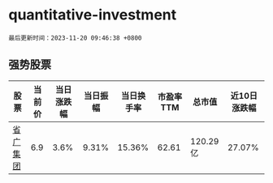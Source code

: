 # quantitative-investment

`最后更新时间：2023-11-20 09:46:38 +0800`

## 强势股票

|股票|当前价|当日涨跌幅|当日振幅|当日换手率|市盈率TTM|总市值|近10日涨跌幅|
|----|----|----|----|----|----|----|----|
|[省广集团](https://xueqiu.com/S/SZ002400)|6.9|3.6%|9.31%|15.36%|62.61|120.29亿|27.07%|
